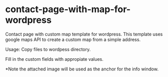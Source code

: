 contact-page-with-map-for-wordpress
===================================

Contact page with custom map template for wordpress.
This template uses google maps API to create a custom   map from a simple address.

Usage: Copy files to wordpess directory.

Fill in the custom fields with appropiate values. 

*Note the attached image will be used as the anchor for the info window. 
